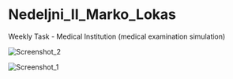 # Nedeljni_II_Marko_Lokas
Weekly Task - Medical Institution (medical examination simulation)

![Screenshot_2](https://user-images.githubusercontent.com/33514039/105944051-d4e87e00-6062-11eb-8f87-bde5d577f1a0.jpg)

![Screenshot_1](https://user-images.githubusercontent.com/33514039/105944024-c732f880-6062-11eb-8fc3-899503da4753.jpg)
